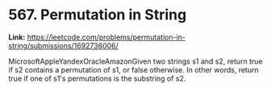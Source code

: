 # 567. Permutation in String

**Link:** https://leetcode.com/problems/permutation-in-string/submissions/1692736006/

MicrosoftAppleYandexOracleAmazonGiven two strings s1 and s2, return true if s2 contains a permutation of s1, or false otherwise. In other words, return true if one of s1's permutations is the substring of s2.

